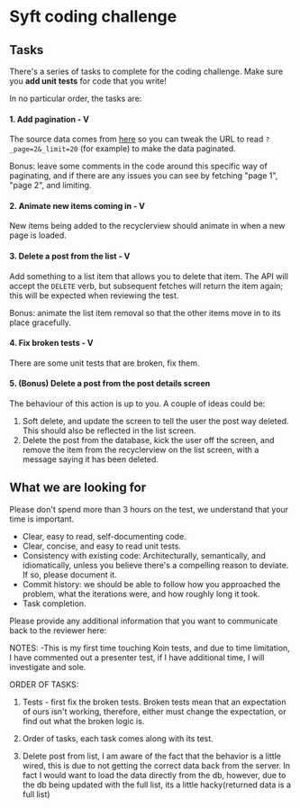 # Syft coding challenge

## Tasks

There's a series of tasks to complete for the coding challenge.
Make sure you **add unit tests** for code that you write!
 
In no particular order, the tasks are:

#### 1. Add pagination - V
The source data comes from [here](https://jsonplaceholder.typicode.com/posts) so you can tweak the URL to read `?_page=2&_limit=20` (for example) to make the data paginated.

Bonus: leave some comments in the code around this specific way of paginating, and if there are any issues you can see by fetching "page 1", "page 2", and limiting.

#### 2. Animate new items coming in - V
New items being added to the recyclerview should animate in when a new page is loaded.

#### 3. Delete a post from the list - V
Add something to a list item that allows you to delete that item. The API will accept the `DELETE` verb, but subsequent fetches will return the item again; this will be expected when reviewing the test.

Bonus: animate the list item removal so that the other items move in to its place gracefully.

#### 4. Fix broken tests - V
There are some unit tests that are broken, fix them.

#### 5. (Bonus) Delete a post from the post details screen
The behaviour of this action is up to you. A couple of ideas could be:

1. Soft delete, and update the screen to tell the user the post way deleted. This should also be reflected in the list screen.
2. Delete the post from the database, kick the user off the screen, and remove the item from the recyclerview on the list screen, with a message saying it has been deleted.

## What we are looking for

Please don't spend more than 3 hours on the test, we understand that your time is important.

- Clear, easy to read, self-documenting code.
- Clear, concise, and easy to read unit tests.
- Consistency with existing code: Architecturally, semantically, and idiomatically, unless you believe there's a compelling reason to deviate. If so, please document it.
- Commit history: we should be able to follow how you approached the problem, what the iterations were, and how roughly long it took.
- Task completion.

Please provide any additional information that you want to communicate back to the reviewer here:

NOTES:
-This is my first time touching Koin tests, and due to time limitation, I have commented out
a presenter test, if I have additional time, I will investigate and sole.

ORDER OF TASKS:
1. Tests - first fix the broken tests. Broken tests mean that an expectation of
ours isn't working, therefore, either must change the expectation, or find out what the broken logic is.

2. Order of tasks, each task comes along with its test.

3. Delete post from list, I am aware of the fact that the behavior is a little wired,
this is due to not getting the correct data back from the server.
In fact I would want to load the data directly from the db, however,
due to the db being updated with the full list, its a little hacky(returned data is a full list)